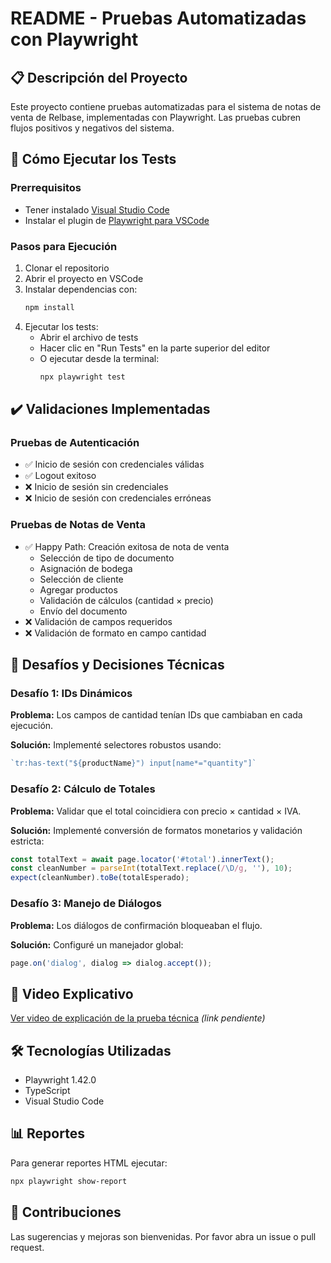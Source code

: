 # README - Pruebas Automatizadas con Playwright

## 📋 Descripción del Proyecto
Este proyecto contiene pruebas automatizadas para el sistema de notas de venta de Relbase, implementadas con Playwright. Las pruebas cubren flujos positivos y negativos del sistema.

## 🚀 Cómo Ejecutar los Tests

### Prerrequisitos
- Tener instalado [Visual Studio Code](https://code.visualstudio.com/)
- Instalar el plugin de [Playwright para VSCode](https://marketplace.visualstudio.com/items?itemName=ms-playwright.playwright)

### Pasos para Ejecución
1. Clonar el repositorio
2. Abrir el proyecto en VSCode
3. Instalar dependencias con:
   ```bash
   npm install
   ```
4. Ejecutar los tests:
   - Abrir el archivo de tests
   - Hacer clic en "Run Tests" en la parte superior del editor
   - O ejecutar desde la terminal:
     ```bash
     npx playwright test
     ```

## ✔️ Validaciones Implementadas

### Pruebas de Autenticación
- ✅ Inicio de sesión con credenciales válidas
- ✅ Logout exitoso
- ❌ Inicio de sesión sin credenciales
- ❌ Inicio de sesión con credenciales erróneas

### Pruebas de Notas de Venta
- ✅ Happy Path: Creación exitosa de nota de venta
  - Selección de tipo de documento
  - Asignación de bodega
  - Selección de cliente
  - Agregar productos
  - Validación de cálculos (cantidad × precio)
  - Envío del documento
- ❌ Validación de campos requeridos
- ❌ Validación de formato en campo cantidad

## 🧩 Desafíos y Decisiones Técnicas

### Desafío 1: IDs Dinámicos
**Problema:** Los campos de cantidad tenían IDs que cambiaban en cada ejecución.

**Solución:** Implementé selectores robustos usando:
```typescript
`tr:has-text("${productName}") input[name*="quantity"]`
```

### Desafío 2: Cálculo de Totales
**Problema:** Validar que el total coincidiera con precio × cantidad × IVA.

**Solución:** Implementé conversión de formatos monetarios y validación estricta:
```typescript
const totalText = await page.locator('#total').innerText();
const cleanNumber = parseInt(totalText.replace(/\D/g, ''), 10);
expect(cleanNumber).toBe(totalEsperado);
```

### Desafío 3: Manejo de Diálogos
**Problema:** Los diálogos de confirmación bloqueaban el flujo.

**Solución:** Configuré un manejador global:
```typescript
page.on('dialog', dialog => dialog.accept());
```

## 🎥 Video Explicativo
[Ver video de explicación de la prueba técnica](https://youtu.be/ZBOPEJ0u024) *(link pendiente)*

## 🛠️ Tecnologías Utilizadas
- Playwright 1.42.0
- TypeScript
- Visual Studio Code

## 📊 Reportes
Para generar reportes HTML ejecutar:
```bash
npx playwright show-report
```

## 🤝 Contribuciones
Las sugerencias y mejoras son bienvenidas. Por favor abra un issue o pull request.